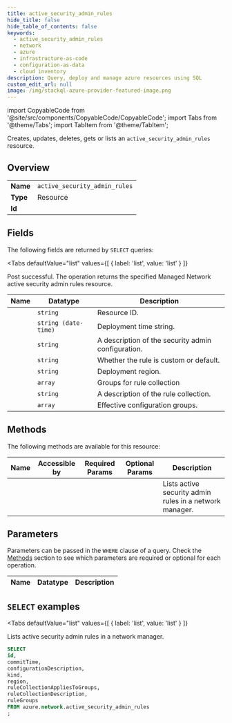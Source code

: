 ```yaml
--- 
title: active_security_admin_rules
hide_title: false
hide_table_of_contents: false
keywords:
  - active_security_admin_rules
  - network
  - azure
  - infrastructure-as-code
  - configuration-as-data
  - cloud inventory
description: Query, deploy and manage azure resources using SQL
custom_edit_url: null
image: /img/stackql-azure-provider-featured-image.png
---
```


import CopyableCode from '@site/src/components/CopyableCode/CopyableCode';
import Tabs from '@theme/Tabs';
import TabItem from '@theme/TabItem';

Creates, updates, deletes, gets or lists an <code>active_security_admin_rules</code> resource.

## Overview
<table><tbody>
<tr><td><b>Name</b></td><td><code>active_security_admin_rules</code></td></tr>
<tr><td><b>Type</b></td><td>Resource</td></tr>
<tr><td><b>Id</b></td><td><CopyableCode code="azure.network.active_security_admin_rules" /></td></tr>
</tbody></table>

## Fields

The following fields are returned by `SELECT` queries:

<Tabs
    defaultValue="list"
    values={[
        { label: 'list', value: 'list' }
    ]}
>
<TabItem value="list">

Post successful. The operation returns the specified Managed Network active security admin rules resource.

<table>
<thead>
    <tr>
    <th>Name</th>
    <th>Datatype</th>
    <th>Description</th>
    </tr>
</thead>
<tbody>
<tr>
    <td><CopyableCode code="id" /></td>
    <td><code>string</code></td>
    <td>Resource ID.</td>
</tr>
<tr>
    <td><CopyableCode code="commitTime" /></td>
    <td><code>string (date-time)</code></td>
    <td>Deployment time string.</td>
</tr>
<tr>
    <td><CopyableCode code="configurationDescription" /></td>
    <td><code>string</code></td>
    <td>A description of the security admin configuration.</td>
</tr>
<tr>
    <td><CopyableCode code="kind" /></td>
    <td><code>string</code></td>
    <td>Whether the rule is custom or default.</td>
</tr>
<tr>
    <td><CopyableCode code="region" /></td>
    <td><code>string</code></td>
    <td>Deployment region.</td>
</tr>
<tr>
    <td><CopyableCode code="ruleCollectionAppliesToGroups" /></td>
    <td><code>array</code></td>
    <td>Groups for rule collection</td>
</tr>
<tr>
    <td><CopyableCode code="ruleCollectionDescription" /></td>
    <td><code>string</code></td>
    <td>A description of the rule collection.</td>
</tr>
<tr>
    <td><CopyableCode code="ruleGroups" /></td>
    <td><code>array</code></td>
    <td>Effective configuration groups.</td>
</tr>
</tbody>
</table>
</TabItem>
</Tabs>

## Methods

The following methods are available for this resource:

<table>
<thead>
    <tr>
    <th>Name</th>
    <th>Accessible by</th>
    <th>Required Params</th>
    <th>Optional Params</th>
    <th>Description</th>
    </tr>
</thead>
<tbody>
<tr>
    <td><a href="#list"><CopyableCode code="list" /></a></td>
    <td><CopyableCode code="select" /></td>
    <td></td>
    <td></td>
    <td>Lists active security admin rules in a network manager.</td>
</tr>
</tbody>
</table>

## Parameters

Parameters can be passed in the `WHERE` clause of a query. Check the [Methods](#methods) section to see which parameters are required or optional for each operation.

<table>
<thead>
    <tr>
    <th>Name</th>
    <th>Datatype</th>
    <th>Description</th>
    </tr>
</thead>
<tbody>
</tbody>
</table>

## `SELECT` examples

<Tabs
    defaultValue="list"
    values={[
        { label: 'list', value: 'list' }
    ]}
>
<TabItem value="list">

Lists active security admin rules in a network manager.

```sql
SELECT
id,
commitTime,
configurationDescription,
kind,
region,
ruleCollectionAppliesToGroups,
ruleCollectionDescription,
ruleGroups
FROM azure.network.active_security_admin_rules
;
```
</TabItem>
</Tabs>
